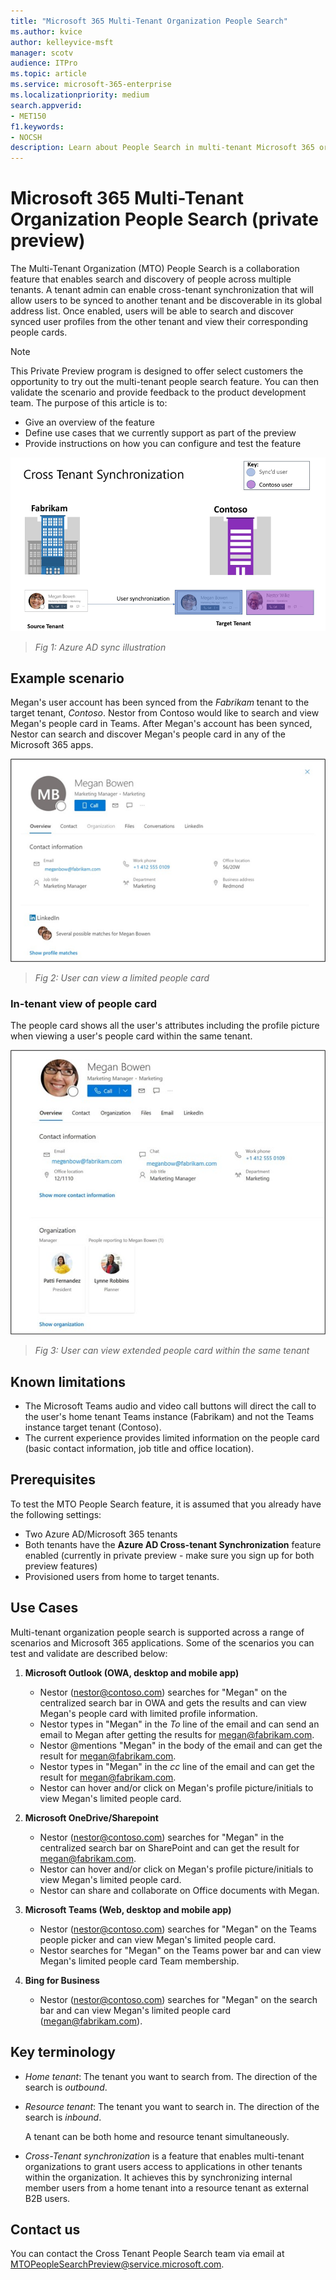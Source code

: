 ```yaml
---
title: "Microsoft 365 Multi-Tenant Organization People Search"
ms.author: kvice
author: kelleyvice-msft
manager: scotv
audience: ITPro
ms.topic: article
ms.service: microsoft-365-enterprise
ms.localizationpriority: medium
search.appverid:
- MET150
f1.keywords:
- NOCSH
description: Learn about People Search in multi-tenant Microsoft 365 organizations.
---
```


# Microsoft 365 Multi-Tenant Organization People Search (private preview)

The Multi-Tenant Organization (MTO) People Search is a collaboration feature that enables search and discovery of people across multiple tenants. A tenant admin can enable cross-tenant synchronization that will allow users to be synced to another tenant and be discoverable in its global address list. Once enabled, users will be able to search and discover synced user profiles from the other tenant and view their corresponding people cards.

>[!NOTE]
>This Private Preview program is designed to offer select customers the opportunity to try out the multi-tenant people search feature. You can then validate the scenario and provide feedback to the product development team. The purpose of this article is to:
>
>- Give an overview of the feature
>- Define use cases that we currently support as part of the preview
>- Provide instructions on how you can configure and test the feature

![AAD sync](../media/mt-people-search/aad-sync.png)

> _Fig 1: Azure AD sync illustration_

## Example scenario

Megan's user account has been synced from the _Fabrikam_ tenant to the target tenant, _Contoso_. Nestor from Contoso would like to search and view Megan's people card in Teams. After Megan's account has been synced, Nestor can search and discover Megan's people card in any of the Microsoft 365 apps.

![Limited people card](../media/mt-people-search/limited-people-card.png)

> _Fig 2: User can view a limited people card_

### In-tenant view of people card

The people card shows all the user's attributes including the profile picture when viewing a user's people card within the same tenant.

![In-tenant view people card](../media/mt-people-search/tenant-view-people-card.png)

> _Fig 3: User can view extended people card within the same tenant_

## Known limitations

- The Microsoft Teams audio and video call buttons will direct the call to the user's home tenant Teams instance (Fabrikam) and not the Teams instance target tenant (Contoso).
- The current experience provides limited information on the people card (basic contact information, job title and office location).

## Prerequisites

To test the MTO People Search feature, it is assumed that you already have the following settings:

- Two Azure AD/Microsoft 365 tenants
- Both tenants have the **Azure AD Cross-tenant Synchronization** feature enabled (currently in private preview - make sure you sign up for both preview features)
- Provisioned users from home to target tenants.

## Use Cases

Multi-tenant organization people search is supported across a range of scenarios and Microsoft 365 applications. Some of the scenarios you can test and validate are described below:

1. **Microsoft Outlook (OWA, desktop and mobile app)**

   - Nestor (<nestor@contoso.com>) searches for "Megan" on the centralized search bar in OWA and gets the results and can view Megan's people card with limited profile information.
   - Nestor types in "Megan" in the _To_ line of the email and can send an email to Megan after getting the results for <megan@fabrikam.com>.
   - Nestor \@mentions "Megan" in the body of the email and can get the result for <megan@fabrikam.com>.
   - Nestor types in "Megan" in the _cc_ line of the email and can get the result for <megan@fabrikam.com>.
   - Nestor can hover and/or click on Megan's profile picture/initials to view Megan's limited people card.

2. **Microsoft OneDrive/Sharepoint**

   - Nestor (<nestor@contoso.com>) searches for "Megan" in the centralized search bar on SharePoint and can get the result for <megan@fabrikam.com>.
   - Nestor can hover and/or click on Megan's profile picture/initials to view Megan's limited people card.
   - Nestor can share and collaborate on Office documents with Megan.

3. **Microsoft Teams (Web, desktop and mobile app)**

   - Nestor (<nestor@contoso.com>) searches for "Megan" on the Teams people picker and can view Megan's limited people card.
   - Nestor searches for "Megan" on the Teams power bar and can view Megan's limited people card Team membership.

4. **Bing for Business**

   - Nestor (<nestor@contoso.com>) searches for "Megan" on the search bar and can view Megan's limited people card (<megan@fabrikam.com>).

## Key terminology

- _Home tenant_: The tenant you want to search from. The direction of the search is _outbound_.

- _Resource tenant_: The tenant you want to search in. The direction of the search is _inbound_.

  A tenant can be both home and resource tenant simultaneously.

- _Cross-Tenant synchronization_ is a feature that enables multi-tenant organizations to grant users access to applications in other tenants within the organization. It achieves this by synchronizing internal member users from a home tenant into a resource tenant as external B2B users.

## Contact us

You can contact the Cross Tenant People Search team via email at [MTOPeopleSearchPreview@service.microsoft.com](mailto:MTOPeopleSearchPreview@service.microsoft.com).
